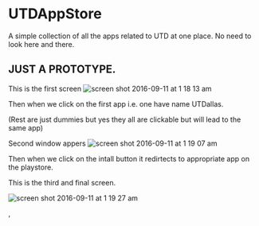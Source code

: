 # UTDAppStore


A simple collection of all the apps related to UTD at one place. No need to look here and there.

## JUST A PROTOTYPE.

This is the first screen
![screen shot 2016-09-11 at 1 18 13 am](https://cloud.githubusercontent.com/assets/12582488/18415616/53d7fc14-77be-11e6-9bdc-7afb12524a2f.png)

Then when we click on the first app i.e. one have name UTDallas.

(Rest are just dummies but yes they all are clickable but will lead to the same app) 

Second window appers
![screen shot 2016-09-11 at 1 19 07 am](https://cloud.githubusercontent.com/assets/12582488/18415641/3879b75e-77bf-11e6-82d6-9f30d2e9033e.png)

Then when we click on the intall button it redirtects to appropriate app on the playstore.

This is the third and final screen.

![screen shot 2016-09-11 at 1 19 27 am](https://cloud.githubusercontent.com/assets/12582488/18415653/8987f746-77bf-11e6-9158-b5ec998a674c.png)

,
